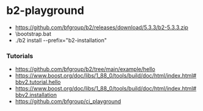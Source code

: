 b2-playground
=============
- https://github.com/bfgroup/b2/releases/download/5.3.3/b2-5.3.3.zip
- \bootstrap.bat
- ./b2 install --prefix="b2-installation"

### Tutorials
- https://github.com/bfgroup/b2/tree/main/example/hello
- https://www.boost.org/doc/libs/1_88_0/tools/build/doc/html/index.html#bbv2.tutorial.hello
- https://www.boost.org/doc/libs/1_88_0/tools/build/doc/html/index.html#bbv2.installation
- https://github.com/bfgroup/ci_playground
